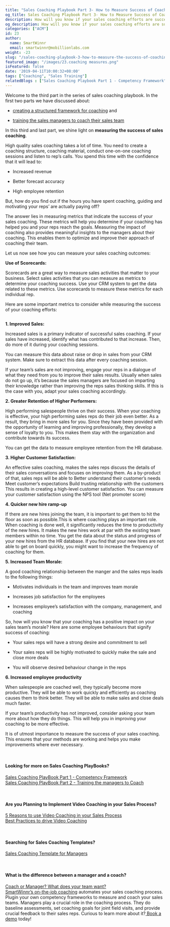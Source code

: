 ```yaml
---
title: "Sales Coaching Playbook Part 3- How to Measure Success of Coaching"
og_title: Sales Coaching Playbook Part 3- How to Measure Success of Coaching
description: How will you know if your sales coaching efforts are successful? Here are some metrics that will help you determine your coaching success.
og_description: How will you know if your sales coaching efforts are successful? Here are some metrics that will help you determine your coaching success.
categories: ["ACM"]
id: 23
author:
  name: SmartWinnr
  email: smartwinnr@mobillionlabs.com
weight: -23
slug: "/sales-coaching-playbook-3-how-to-measure-the-success-of-coaching"
featured_image: "/images/23.coaching measures.png"
isFeatured: false
date: '2019-04-11T10:00:32+08:00'
tags: ["Coaching", "Sales Training"]
relatedBlogs : ["Sales Coaching Playbook Part 1 - Competency Framework", "Sales Coaching PlayBook Part 2 - Training the Managers to Coach", "5 Reasons to Use Video Coaching in Your Sales Process"]
---
```


Welcome to the third part in the series of sales coaching playbook. In the first two parts we have discussed about: 

* [creating a structured framework for coaching](https://www.smartwinnr.com/post/sales-coaching-playbook-part-1-competency-framework/) and

* [training the sales managers to coach their sales team](https://www.smartwinnr.com/post/sales-coaching-playbook-part-2-training-managers-to-coach/)

In this third and last part, we shine light on **measuring the success of sales coaching**.

High quality sales coaching takes a lot of time. You need to create a coaching structure, coaching material, conduct one-on-one coaching sessions and listen to rep’s calls. You spend this time with the confidence that it will lead to:

* Increased revenue

* Better forecast accuracy

* High employee retention

But, how do you find out if the hours you have spent coaching, guiding and motivating your reps’ are actually paying off?

The answer lies in measuring metrics that indicate the success of your sales coaching. These metrics will help you determine if your coaching has helped you and your reps reach the goals. Measuring the impact of coaching also provides meaningful insights to the managers about their coaching. This enables them to optimize and improve their approach of coaching their team. 

Let us now see how you can measure your sales coaching outcomes:

**Use of Scorecards:**

Scorecards are a great way to measure sales activities that matter to your business. Select sales activities that you can measure as metrics to determine your coaching success. Use your CRM system to get the data related to these metrics. Use scorecards to measure these metrics for each individual rep.

Here are some important metrics to consider while measuring the success of your coaching efforts:

<img alt="" src="/images/23.How to Measure the Success of Coaching.png" class="ml_image_center70 padding80 ml-padding-top0 ml-padding-bottom0">

**1. Improved Sales:**

Increased sales is a primary indicator of successful sales coaching. If your sales have increased, identify what has contributed to that increase. Then, do more of it during your coaching sessions.

You can measure this data about raise or drop in sales from your CRM system.  Make sure to extract this data after every coaching session.

If your team’s sales are not improving, engage your reps in a dialogue of what they need from you to improve their sales results. Usually when sales do not go up, it’s because the sales managers are focused on imparting their knowledge rather than improving the reps sales thinking skills. If this is the case with you, adapt your sales coaching accordingly.

**2. Greater Retention of Higher Performers:**

High performing salespeople thrive on their success. When your coaching is effective, your high performing sales reps do their job even better. As a result, they bring in more sales for you. Since they have been provided with the opportunity of learning and improving professionally, they develop a sense of loyalty to you. This makes them stay with the organization and contribute towards its success.

You can get the data to measure employee retention from the HR database.

**3. Higher Customer Satisfaction:**

An effective sales coaching, makes the sales reps discuss the details of their sales conversations and focuses on improving them. As a by-product of that, sales reps will be able to
Better understand their customer’s needs
Meet customer’s expectations
Build trusting relationship with the customers
This results in creating a high-level customer satisfaction. 
You can measure your customer satisfaction using the NPS tool (Net promoter score)
 
**4. Quicker new hire ramp-up**

If there are new hires joining the team, it is important to get them to hit the floor as soon as possible.This is where coaching plays an important role. When coaching is done well, it significantly reduces the time to productivity of the new hires. It makes the new hires work at par with the existing team members within no time.
You get the data about the status and progress of your new hires from the HR database.
If you find that your new hires are not able to get on board quickly, you might want to increase the frequency of coaching for them.

**5. Increased Team Morale:**

A good coaching relationship between the manger and the sales reps leads to the following things:

* Motivates individuals in the team and improves team morale

* Increases job satisfaction for the employees

* Increases employee’s satisfaction with the company, management, and coaching

So, how will you know that your coaching has a positive impact on your sales team’s morale? Here are some employee behaviours that signify success of coaching:

* Your sales reps will have a strong desire and commitment to sell

* Your sales reps will be highly motivated to quickly make the sale and close more deals

* You will observe desired behaviour change in the reps 

**6. Increased employee productivity**

When salespeople are coached well, they typically become more productive. They will be able to work quickly and efficiently as coaching causes them to think better. They will be able to make sales and close deals much faster.

If your team’s productivity has not improved, consider asking your team more about how they do things. This will help you in improving your coaching to be more effective. 
 
It is of utmost importance to measure the success of your sales coaching. This ensures that your methods are working and helps you make improvements where ever necessary.

<br>

#### **Looking for more on Sales Coaching PlayBooks?**

<a href="https://smartwinnr.com/post/sales-coaching-playbook-part-1-competency-framework/" target="_blank">Sales Coaching PlayBook Part 1 - Competency Framework</a><br>
<a href="https://smartwinnr.com/post/sales-coaching-playbook-part-2-training-managers-to-coach/" target="_blank">Sales Coaching PlayBook Part 2 - Training the managers to Coach</a>

<br>

#### **Are you Planning to Implement Video Coaching in your Sales Process?**

<a href="https://smartwinnr.com/post/reasons-to-use-video-coaching-in-your-sales-progress/" target="_blank">5 Reasons to use Video Coaching in your Sales Process</a><br>
<a href="https://www.smartwinnr.com/post/best-practices-to-drive-video-coaching/" target="_blank">Best Practices to drive Video Coaching</a>

<br>

#### **Searching for Sales Coaching Templates?**

<a href="https://smartwinnr.com/post/sales-coaching-template-for-managers/" target="_blank">Sales Coaching Template for Managers</a>

<br>

#### **What is the difference between a manager and a coach?**

<a href="https://www.smartwinnr.com/post/coach-or-manager-what-does-your-team-want/" target="_blank">Coach or Manager? What does your team want?</a><br>
<a href="https://smartwinnr.com/product/sales-coaching/" target="_blank">SmartWinnr’s on-the-job coaching</a> automates your sales coaching process. Plugin your own competency frameworks to measure and coach your sales teams. Managers play a crucial role in the coaching process. They do baseline assessments, set coaching goals for joint field visits, and provide crucial feedback to their sales reps.
Curious to learn more about it?<a href="https://www.smartwinnr.com/request-demo/" target="_blank"> Book a demo</a> today!
